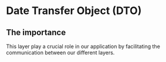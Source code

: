 # Date Transfer Object (DTO)
## The importance 
This layer play a crucial role in our application by facilitating the communication between our different layers.